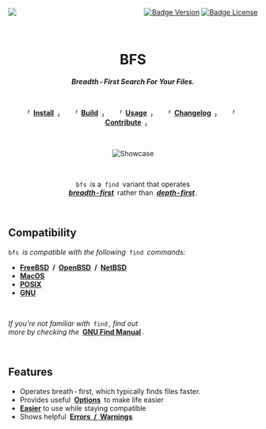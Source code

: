 
<div align = right>

[<img src = 'https://github.com/tavianator/bfs/actions/workflows/ci.yml/badge.svg' align = left>][CI]

[![Badge Version]][Releases]
[![Badge License]][License]

</div>
<br>
<div align = center>

# BFS

***Breadth - First Search For Your Files.***

<br>

**⸢ [Install] ⸥**  
**⸢ [Build] ⸥**  
**⸢ [Usage] ⸥**  
**⸢ [Changelog] ⸥**  
**⸢ [Contribute] ⸥**  

<br>

![Showcase]

<br>

`bfs` is a `find` variant that operates <br>
***[breadth - first]*** rather than ***[depth - first]*** .

<br>

</div>

## Compatibility

`bfs` *is compatible with the following* `find` *commands:*

- **[FreeBSD] / [OpenBSD] / [NetBSD]**
- **[MacOS]**
- **[POSIX]**
- **[GNU]**

<br>

*If you're not familiar with* `find` *, find out* <br>
*more by checking the* **[GNU Find Manual]** *.*

<br>

## Features

- Operates breath - first, which typically finds files faster.
- Provides useful **[Options]** to make life easier
- **[Easier]** to use while staying compatible
- Shows helpful **[Errors / Warnings]**

<br>

<!----------------------------------------------------------------------------->

[Showcase]: https://tavianator.github.io/bfs/animation.svg 'Screenshot'

[Releases]: https://github.com/tavianator/bfs/releases
[License]: LICENSE
[CI]: https://github.com/tavianator/bfs/actions/workflows/ci.yml

[Errors / Warnings]: docs/Usage.md#Errors-&-Warnings
[Options]: docs/Usage.md#Options
[Easier]: docs/Usage.md#Arguments

<!--------------------------------{ Quicklinks }------------------------------->

[Contribute]: docs/Contribute.md
[Changelog]: docs/Changelog.md
[Install]: docs/Install.md
[Build]: docs/Build.md
[Usage]: docs/Usage.md


<!--------------------------------{ References }------------------------------->

[breadth - first]: https://en.wikipedia.org/wiki/Breadth-first_search
[depth - first]: https://en.wikipedia.org/wiki/Depth-first_search

[GNU Find Manual]: https://www.gnu.org/software/findutils/manual/html_mono/find.html
[FreeBSD]: https://www.freebsd.org/cgi/man.cgi?find(1)
[OpenBSD]: https://man.openbsd.org/find.1
[NetBSD]: https://man.netbsd.org/find.1
[POSIX]: http://pubs.opengroup.org/onlinepubs/9699919799/utilities/find.html
[MacOS]: https://ss64.com/osx/find.html
[GNU]: https://www.gnu.org/software/findutils/


<!----------------------------------{ Badges }--------------------------------->

[Badge License]: http://img.shields.io/badge/license-0BSD-blue.svg?style=for-the-badge
[Badge Version]: https://img.shields.io/github/v/tag/tavianator/bfs?label=Version&style=for-the-badge
